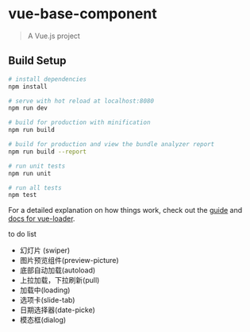 # vue-base-component

> A Vue.js project

## Build Setup

``` bash
# install dependencies
npm install

# serve with hot reload at localhost:8080
npm run dev

# build for production with minification
npm run build

# build for production and view the bundle analyzer report
npm run build --report

# run unit tests
npm run unit

# run all tests
npm test
```

For a detailed explanation on how things work, check out the [guide](http://vuejs-templates.github.io/webpack/) and [docs for vue-loader](http://vuejs.github.io/vue-loader).

to do list

- 幻灯片 (swiper)
- 图片预览组件(preview-picture)
- 底部自动加载(autoload)
- 上拉加载，下拉刷新(pull)
- 加载中(loading)
- 选项卡(slide-tab)
- 日期选择器(date-picke)
- 模态框(dialog)
